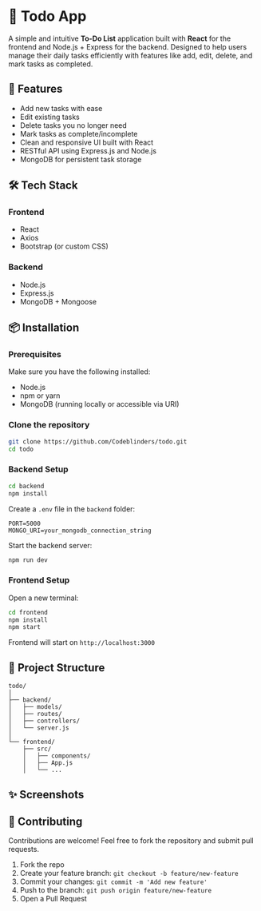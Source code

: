 
# 📝 Todo App

A simple and intuitive **To-Do List** application built with **React** for the frontend and Node.js + Express for the backend. Designed to help users manage their daily tasks efficiently with features like add, edit, delete, and mark tasks as completed.

## 🚀 Features

- Add new tasks with ease
- Edit existing tasks
- Delete tasks you no longer need
- Mark tasks as complete/incomplete
- Clean and responsive UI built with React
- RESTful API using Express.js and Node.js
- MongoDB for persistent task storage

## 🛠️ Tech Stack

### Frontend
- React
- Axios
- Bootstrap (or custom CSS)

### Backend
- Node.js
- Express.js
- MongoDB + Mongoose

## 📦 Installation

### Prerequisites
Make sure you have the following installed:
- Node.js
- npm or yarn
- MongoDB (running locally or accessible via URI)

### Clone the repository
```bash
git clone https://github.com/Codeblinders/todo.git
cd todo
```

### Backend Setup
```bash
cd backend
npm install
```

Create a `.env` file in the `backend` folder:
```
PORT=5000
MONGO_URI=your_mongodb_connection_string
```

Start the backend server:
```bash
npm run dev
```

### Frontend Setup
Open a new terminal:
```bash
cd frontend
npm install
npm start
```

Frontend will start on `http://localhost:3000`

## 📂 Project Structure

```
todo/
│
├── backend/
│   ├── models/
│   ├── routes/
│   ├── controllers/
│   └── server.js
│
└── frontend/
    ├── src/
    │   ├── components/
    │   ├── App.js
    │   └── ...
```

## ✨ Screenshots

<!-- Add screenshots here if available -->
<!-- ![Todo App Screenshot](link_to_image) -->

## 🤝 Contributing

Contributions are welcome! Feel free to fork the repository and submit pull requests.

1. Fork the repo
2. Create your feature branch: `git checkout -b feature/new-feature`
3. Commit your changes: `git commit -m 'Add new feature'`
4. Push to the branch: `git push origin feature/new-feature`
5. Open a Pull Request
